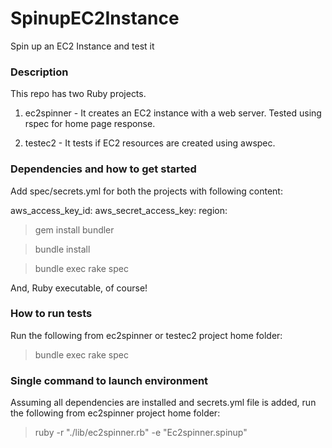 # SpinupEC2Instance
Spin up an EC2 Instance and test it

### Description ###

This repo has two Ruby projects.

1. ec2spinner - It creates an EC2 instance with a web server. Tested using rspec for home page response.

2. testec2 - It tests if EC2 resources are created using awspec.


### Dependencies and how to get started ####


Add spec/secrets.yml for both the projects with following content:

 aws_access_key_id: <YOUR ACCESS KEY ID GOES HERE>
 aws_secret_access_key: <YOUR SECRET ACCESS KEY GOES HERE>
 region: <ANY REGION GOES HERE>


> gem install bundler
 
> bundle install
 
> bundle exec rake spec

And, Ruby executable, of course!


### How to run tests #####

Run the following from ec2spinner or testec2 project home folder:

> bundle exec rake spec


### Single command to launch environment #####

Assuming all dependencies are installed and secrets.yml file is added, run the following from ec2spinner project home folder:

> ruby -r "./lib/ec2spinner.rb" -e "Ec2spinner.spinup"


